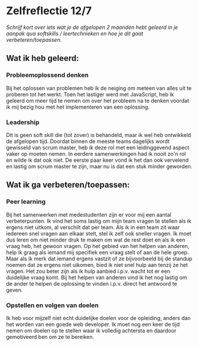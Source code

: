 # Zelfreflectie 12/7

_Schrijf kort over iets wat je de afgelopen 2 maanden hebt geleerd in je aanpak qua softskills / leertechnieken en hoe je dit gaat verbeteren/toepassen._

## Wat ik heb geleerd:
### Probleemoplossend denken
Bij het oplossen van problemen heb ik de neiging om meteen van alles uit te proberen tot het werkt. Toen het lastiger werd met JavaScript, heb ik geleerd om meer tijd te nemen om over het probleem na te denken voordat ik mij bezig hou met het implementeren van een oplossing.

### Leadership
Dit is geen soft skill die (tot zover) is behandeld, maar ik wel heb ontwikkeld de afgelopen tijd. Doordat binnen de meeste teams dagelijks wordt gewisseld van scrum master, heb ik deze rol met een leidinggevend aspect vaker op moeten nemen. In eerdere samenwerkingen had ik nooit zo'n rol en wilde ik dat ook niet. De eerste paar keer vond ik het dan ook vervelend en lastig om scrum master te zijn, maar nu is dat een stuk minder geworden.

## Wat ik ga verbeteren/toepassen:
### Peer learning
Bij het samenwerken met medestudenten zijn er voor mij een aantal verbeterpunten. Ik vind het soms lastig om mijn team vragen te stellen als ik ergens niet uitkom, al verschilt dat per team. Als ik in een team zit waar iedereen snel vragen aan elkaar stelt, stel ik zelf ook sneller vragen. Ik moet dus leren om niet minder druk te maken om wat de rest doet en als ik een vraag heb, het gewoon vragen. Op het gebied van het helpen van anderen, help ik graag als iemand mij specifiek een vraag stelt of aan de hele groep. Maar als ik merk dat iemand ergens vastzit of ze bijvoorbeeld bij de standup noemen dat ze ergens niet uikomen, bied ik niet snel hulp aan tenzij ze het vragen. Het zou beter zijn als ik hulp aanbied i.p.v. wacht tot er een duidelijke vraag komt. Bij het helpen van anderen vind ik het nog lastig om de ander te helpen de oplossing te vinden i.p.v. direct het antwoord te geven.


### Opstellen en volgen van doelen
Ik heb voor mijzelf niet echt duidelijke doelen voor de opleiding, anders dan het worden van een goede web developer. Ik moet nog een keer de tijd nemen om doelen op te stellen waar ik volledig achtersta en daardoor gemotiveerd ben om ze te bereiken.
